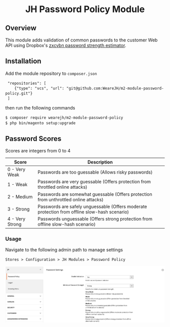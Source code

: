 <h1 align="center">JH Password Policy Module</h1>

## Overview
This module adds validation of common passwords to the customer Web API using Dropbox's [zxcvbn
password strength estimator](https://github.com/bjeavons/zxcvbn-php).

## Installation

Add the module repository to `composer.json`
```
 "repositories": [
    {"type": "vcs", "url": "git@github.com:WeareJH/m2-module-password-policy.git"}
 ]
```
then run the following commands
```sh
$ composer require wearejh/m2-module-password-policy
$ php bin/magento setup:upgrade
```

## Password Scores
Scores are integers from 0 to 4

| Score | Description |
| --- | --- |
| 0 - Very Weak | Passwords are too guessable (Allows risky passwords) |
| 1 - Weak | Passwords are very guessable (Offers protection from throttled online attacks) |
| 2 - Medium | Passwords are somewhat guessable (Offers protection from unthrottled online attacks) |
| 3 - Strong | Passwords are safely unguessable (Offers moderate protection from offline slow-hash scenario) |
| 4 - Very Strong | Passwords unguessable (Offers strong protection from offline slow-hash scenario) |

### Usage
Navigate to the following admin path to manage settings

```
Stores > Configuration > JH Modules > Password Policy
```

![](docs/img/admin.png)